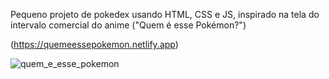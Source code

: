 Pequeno projeto de pokedex usando HTML, CSS e JS, inspirado na tela do intervalo comercial do anime ("Quem é esse Pokémon?")

(https://quemeessepokemon.netlify.app)

![quem_e_esse_pokemon](https://github.com/TabGuima/pokedex/assets/99769541/4611d068-11d7-4383-b679-67e457bd66d1)
